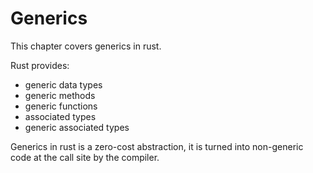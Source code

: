 # Generics

This chapter covers generics in rust.

Rust provides:
- generic data types
- generic methods
- generic functions
- associated types
- generic associated types

Generics in rust is a zero-cost abstraction, it is turned into non-generic
code at the call site by the compiler.